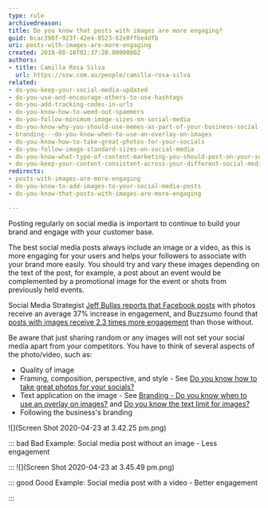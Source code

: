 ```yaml
---
type: rule
archivedreason: 
title: Do you know that posts with images are more engaging?
guid: 6cac398f-923f-42e4-8523-62e0ffbe4dfb
uri: posts-with-images-are-more-engaging
created: 2018-08-16T02:37:20.0000000Z
authors:
- title: Camilla Rosa Silva
  url: https://ssw.com.au/people/camilla-rosa-silva
related:
- do-you-keep-your-social-media-updated
- do-you-use-and-encourage-others-to-use-hashtags
- do-you-add-tracking-codes-in-urls
- do-you-know-how-to-weed-out-spammers
- do-you-follow-minimum-image-sizes-on-social-media
- do-you-know-why-you-should-use-memes-as-part-of-your-business-social-media-content
- branding---do-you-know-when-to-use-an-overlay-on-images
- do-you-know-how-to-take-great-photos-for-your-socials
- do-you-follow-image-standard-sizes-on-social-media
- do-you-know-what-type-of-content-marketing-you-should-post-on-your-socials
- do-you-keep-your-content-consistent-across-your-different-social-media-platforms
redirects:
- posts-with-images-are-more-engaging
- do-you-know-to-add-images-to-your-social-media-posts
- do-you-know-that-posts-with-images-are-more-engaging

---
```


Posting regularly on social media is important to continue to build your brand and engage with your customer base.

<!--endintro-->

The best social media posts always include an image or a video, as this is more engaging for your users and helps your followers to associate with your brand more easily. You should try and vary these images depending on the text of the post, for example, a post about an event would be complemented by a promotional image for the event or shots from previously held events.

Social Media Strategist [Jeff Bullas reports that Facebook posts](https://www.jeffbullas.com/6-powerful-reasons-why-you-should-include-images-in-your-marketing-infographic/) with photos receive an average 37% increase in engagement, and Buzzsumo found that [posts with images receive 2.3 times more engagement](http://buzzsumo.com/blog/how-to-massively-boost-your-blog-traffic-with-these-5-awesome-image-stats/) than those without.

Be aware that just sharing random or any images will not set your social media apart from your competitors. You have to think of several aspects of the photo/video, such as:



* Quality of image
* Framing, composition, perspective, and style - See [Do you know how to take great photos for your socials?](/know-how-to-take-great-photos-for-your-socials)
* Text application on the image - See [Branding - Do you know when to use an overlay on images?](/branding-do-you-know-you-should-use-overlay-on-photos-shared-on-your-social-media) and [Do you know the text limit for images?](/text-limit-for-images)
* Following the business's branding



![](Screen Shot 2020-04-23 at 3.42.25 pm.png)

::: bad
Bad Example: Social media post without an image - Less engagement

:::
![](Screen Shot 2020-04-23 at 3.45.49 pm.png)

::: good
Good Example: Social media post with a video - Better engagement

:::
